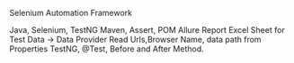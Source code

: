 Selenium Automation Framework

Java, Selenium, TestNG
Maven, Assert, POM
Allure Report
Excel Sheet for Test Data → Data Provider
Read Urls,Browser Name, data path from Properties
TestNG, @Test, Before and After Method.
